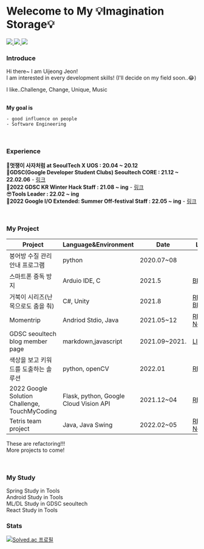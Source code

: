 # Welecome to My 💡Imagination Storage💡

<a href="https://github.com/juijeong8324" target="_blank">
<img src="https://img.shields.io/badge/Github-181717?style=flat-square&logo=github&logoColor=white"/>
</a>
<a href="https://velog.io/@juijeong8324" target="_blank">
<img src="https://img.shields.io/badge/Velog-20c997?style=flat-square&logo=Vimeo&logoColor=white"/>
</a>        
<a href="https://blog.naver.com/gurum8021" target="_blank">
<img src="https://img.shields.io/badge/naver-20c997?style=flat-square&logo=Naver&logoColor=white"/>
</a>

### Introduce
Hi there~ I am Uijeong Jeon!         
I am interested in every development skills! 
(I'll decide on my field soon..😂)

I like..Challenge, Change, Unique, Music   
<br>

**My goal is** 
```
- good influence on people 
- Software Engineering
```
<br>


### Experience
🦁**멋쟁이 사자처럼 at SeoulTech X UOS : 20.04 ~ 20.12**          
🌈**GDSC(Google Developer Student Clubs) Seoultech CORE : 21.12 ~ 22.02.06** - [링크](https://gdsc-seoultech.github.io/)         
🌈**2022 GDSC KR Winter Hack Staff : 21.08 ~ ing**  - [링크](https://gdsckoreahackathon2022.github.io/#/)                 
😎**Tools Leader : 22.02 ~ ing**             
🌈**2022 Google I/O Extended: Summer Off-festival Staff : 22.05 ~ ing** - [링크](https://gdg.community.dev/events/details/google-gdg-campus-korea-presents-google-io-extended-summer-off-festival/)

<br>

### My Project            
|Project|Language&Environment|Date|Link|
|---|---|---|---|
|붕어방 수질 관리 안내 프로그램|python|2020.07~08||
|스마트폰 중독 방지|Arduio IDE, C|2021.5|[BLOG](https://blog.naver.com/gurum8021/222355386305)|
|거북이 시리즈(난 목으로도 춤을 춰)|C#, Unity|2021.8|[REPO](https://github.com/juijeong8324/TurtleFriends), [BLOG](https://blog.naver.com/gurum8021/222452763544)|
|Momentrip|Andriod Stdio, Java|2021.05~12|[REPO](https://github.com/juijeong8324/Momentrip), [Notion](https://weak-meteoroid-883.notion.site/MomenTrip-a662703a6b7c41709bc1ab084a4f051c)|
|GDSC seoultech blog member page|markdown,javascript|2021.09~2021.|[LINK](https://gdsc-seoultech.github.io/members/)|
|색상을 보고 키워드를 도출하는 솔루션|python, openCV|2022.01|[REPO](https://github.com/juijeong8324/ReadColor)|
|2022 Google Solution Challenge, TouchMyCoding|Flask, python, Google Cloud Vision API|2021.12~04|[REPO](https://github.com/gdsc-seoultech/touch_my_coding_back)|
|Tetris team project|Java, Java Swing|2022.02~05|[REPO](https://github.com/SE10team/Tetris_final), [Notion](https://www.notion.so/SE-9a7db99cc59247d795e8db65551cb87c)|

These are refactoring!!!        
More projects to come!

<br> 

### My Study
Spring Study in Tools         
Android Study in Tools        
ML/DL Study in GDSC seoultech               
React Study in Tools                


### Stats     
[![Solved.ac 프로필](http://mazassumnida.wtf/api/pastel/generate_badge?boj=qnddlek2)](https://solved.ac/qnddlek2)
